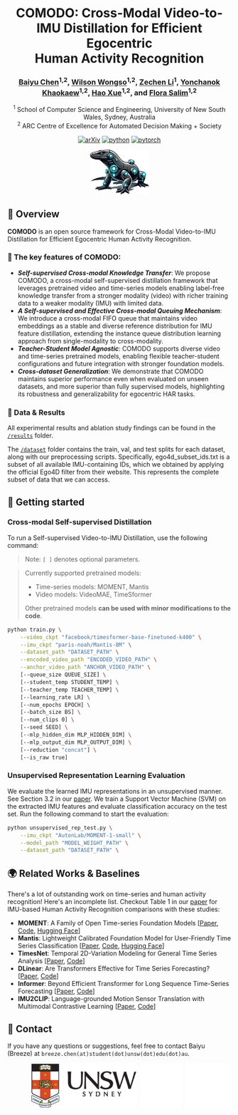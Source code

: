 <div align="center">
  <h1><b> COMODO: Cross-Modal Video-to-IMU Distillation for Efficient Egocentric <br> Human Activity Recognition </b></h1>
</div>

<div align="center">

### [Baiyu Chen](https://baiyuchen.work/)<sup>1,2</sup>, [Wilson Wongso](https://wilsonwongso.dev)<sup>1,2</sup>, [Zechen Li](https://scholar.google.com/citations?user=EVOzBF4AAAAJ&hl=en)<sup>1</sup>, [Yonchanok Khaokaew](https://scholar.google.com/citations?user=gk2wKhIAAAAJ&hl=en)<sup>1,2</sup>, [Hao Xue](https://www.unsw.edu.au/staff/hao-xue)<sup>1,2</sup>, and [Flora Salim](https://fsalim.github.io/)<sup>1,2</sup>

<sup>1</sup> School of Computer Science and Engineering, University of New South Wales, Sydney, Australia<br/>
<sup>2</sup> ARC Centre of Excellence for Automated Decision Making + Society

[![arXiv](https://img.shields.io/badge/arXiv-2503.07259-b31b1b.svg)](https://arxiv.org/pdf/2503.07259)
[![python](https://img.shields.io/badge/-Python_3.11-blue?logo=python&logoColor=white)](https://www.python.org/downloads/release/python-3110/)
[![pytorch](https://img.shields.io/badge/PyTorch_2.1.2+-ee4c2c?logo=pytorch&logoColor=white)](https://pytorch.org/get-started/locally/)

</div>

<p align="center">
  <img src="assets/logo.png" height="100">
</p>

## 🌟 Overview
**COMODO** is an open source framework for Cross-Modal Video-to-IMU Distillation for Efficient Egocentric Human Activity Recognition.

### 🔑 The key features of COMODO:
- ***Self-supervised Cross-modal Knowledge Transfer***: We propose COMODO, a cross-modal self-supervised distillation framework that leverages pretrained video and time-series models enabling label-free knowledge transfer from a stronger modality (video) with richer training data to a weaker modality (IMU) with limited data. 
- ***A Self-supervised and Effective Cross-modal Queuing Mechanism***:  We introduce a cross-modal FIFO queue that maintains video embeddings as a stable and diverse reference distribution for IMU feature distillation, extending the instance queue distribution learning approach from single-modality to cross-modality.
- ***Teacher-Student Model Agnostic***: COMODO supports diverse video and time-series pretrained models, enabling flexible teacher-student configurations and future integration with stronger foundation models.
- ***Cross-dataset Generalization***: We demonstrate that COMODO maintains superior performance even when evaluated on unseen datasets, and more superior than fully supervised models, highlighting its robustness and generalizability for egocentric HAR tasks.

### 📂 Data & Results
All experimental results and ablation study findings can be found in the [`/results`](./results) folder.

The [`/dataset`](./dataset) folder contains the train, val, and test splits for each dataset, along with our preprocessing scripts. Specifically, ego4d_subset_ids.txt is a subset of all available IMU-containing IDs, which we obtained by applying the official Ego4D filter from their website. This represents the complete subset of data that we can access.

## 🚀 Getting started

### Cross-modal Self-supervised Distillation
To run a Self-supervised Video-to-IMU Distillation, use the following command:

> Note: `[ ]` denotes optional parameters. 

> Currently supported pretrained models:
> - Time-series models: MOMENT, Mantis  
> - Video models: VideoMAE, TimeSformer  
> 
> Other pretrained models **can be used with minor modifications to the code**.


```bash
python train.py \
    --video_ckpt "facebook/timesformer-base-finetuned-k400" \
    --imu_ckpt "paris-noah/Mantis-8M" \
    --dataset_path "DATASET_PATH" \
    --encoded_video_path "ENCODED_VIDEO_PATH" \
    --anchor_video_path "ANCHOR_VIDEO_PATH" \
    [--queue_size QUEUE_SIZE] \
    [--student_temp STUDENT_TEMP] \
    [--teacher_temp TEACHER_TEMP] \
    [--learning_rate LR] \
    [--num_epochs EPOCH] \
    [--batch_size BS] \
    [--num_clips 0] \
    [--seed SEED] \
    [--mlp_hidden_dim MLP_HIDDEN_DIM] \
    [--mlp_output_dim MLP_OUTPUT_DIM] \
    [--reduction "concat"] \
    [--is_raw true]
```

### Unsupervised Representation Learning Evaluation
We evaluate the learned IMU representations in an unsupervised manner. See Section 3.2 in our [paper](https://arxiv.org/pdf/2503.07259). We train a Support Vector Machine (SVM) on the extracted IMU features and evaluate classification accuracy on the test set. Run the following command to start the evaluation:

```bash
python unsupervised_rep_test.py \
    --imu_ckpt "AutonLab/MOMENT-1-small" \
    --model_path "MODEL_WEIGHT_PATH" \
    --dataset_path "DATASET_PATH" \
```

## 🌍 Related Works & Baselines

There's a lot of outstanding work on time-series and human activity recognition! Here's an incomplete list. Checkout Table 1 in our [paper](https://arxiv.org/pdf/2503.07259) for IMU-based Human Activity Recognition comparisons with these studies:

- **MOMENT**: A Family of Open Time-series Foundation Models [[Paper](https://arxiv.org/pdf/2402.03885), [Code](https://github.com/moment-timeseries-foundation-model/moment), [Hugging Face](https://huggingface.co/AutonLab/MOMENT-1-small)]
- **Mantis**: Lightweight Calibrated Foundation Model for User-Friendly Time Series Classification [[Paper](https://arxiv.org/pdf/2502.15637), [Code](https://github.com/vfeofanov/mantis), [Hugging Face](https://huggingface.co/paris-noah/Mantis-8M)]
- **TimesNet**: Temporal 2D-Variation Modeling for General Time Series Analysis [[Paper](https://arxiv.org/pdf/2210.02186), [Code](https://github.com/thuml/Time-Series-Library)]
- **DLinear**: Are Transformers Effective for Time Series Forecasting? [[Paper](https://arxiv.org/pdf/2205.13504.pdf), [Code](https://github.com/thuml/Time-Series-Library)]
- **Informer**: Beyond Efficient Transformer for Long Sequence Time-Series Forecasting [[Paper](https://arxiv.org/pdf/2012.07436), [Code](https://github.com/thuml/Time-Series-Library)]
- **IMU2CLIP**: Language-grounded Motion Sensor Translation with Multimodal Contrastive Learning [[Paper](https://aclanthology.org/2023.findings-emnlp.883.pdf), [Code](https://github.com/facebookresearch/imu2clip)]

## 📩 Contact

If you have any questions or suggestions, feel free to contact Baiyu (Breeze) at `breeze.chen(at)student(dot)unsw(dot)edu(dot)au`.

<img align="right" height="100px" src="assets/arc_centre.svg" style="margin-left: 10px;">
<img align="right" height="100px" src="assets/adms_logo.svg" style="margin-left: 10px;">
<img align="right" height="100px" src="assets/unsw_logo.png">